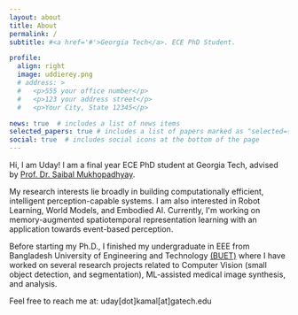 ```yaml
---
layout: about
title: About
permalink: /
subtitle: #<a href='#'>Georgia Tech</a>. ECE PhD Student.

profile:
  align: right
  image: uddierey.png
  # address: >
  #   <p>555 your office number</p>
  #   <p>123 your address street</p>
  #   <p>Your City, State 12345</p>

news: true  # includes a list of news items
selected_papers: true # includes a list of papers marked as "selected={true}"
social: true  # includes social icons at the bottom of the page
---
```


<!-- Write your biography here. Tell the world about yourself. Link to your favorite [subreddit](http://reddit.com). You can put a picture in, too. The code is already in, just name your picture `prof_pic.jpg` and put it in the `img/` folder. -->
Hi, I am Uday! I am a final year ECE PhD student at Georgia Tech, advised by [Prof. Dr. Saibal Mukhopadhyay](https://www.ece.gatech.edu/faculty-staff-directory/saibal-mukhopadhyay). 

My research interests lie broadly in building computationally efficient, intelligent perception-capable systems. I am also interested in Robot Learning, World Models, and Embodied AI. Currently, I'm working on memory-augmented spatiotemporal representation learning with an application towards event-based perception.

Before starting my Ph.D., I finished my undergraduate in EEE from Bangladesh University of Engineering and Technology [(BUET)](https://www.buet.ac.bd/web/#/) where I have worked on several research projects related to Computer Vision (small object detection, and segmentation), ML-assisted medical image synthesis, and analysis. 

Feel free to reach me at: uday[dot]kamal[at]gatech.edu
